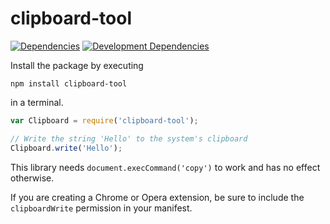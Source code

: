 # clipboard-tool

[![Dependencies](https://david-dm.org/JannesMeyer/clipboard-tool.svg)](https://david-dm.org/JannesMeyer/clipboard-tool)
[![Development Dependencies](https://david-dm.org/JannesMeyer/clipboard-tool/dev-status.svg)](https://david-dm.org/JannesMeyer/clipboard-tool#info=devDependencies)

Install the package by executing

	npm install clipboard-tool

in a terminal.

~~~js
var Clipboard = require('clipboard-tool');

// Write the string 'Hello' to the system's clipboard
Clipboard.write('Hello');
~~~

This library needs `document.execCommand('copy')` to work and has no effect otherwise.

If you are creating a Chrome or Opera extension, be sure to include the `clipboardWrite` permission in your manifest.